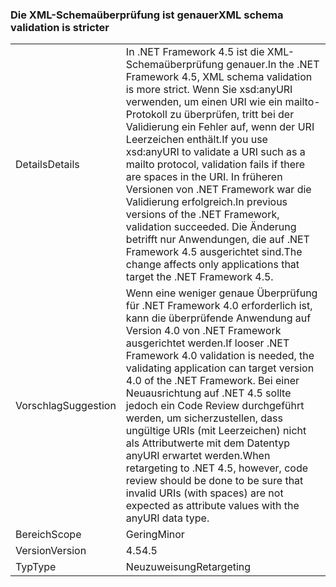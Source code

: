 ### <a name="xml-schema-validation-is-stricter"></a><span data-ttu-id="a206c-101">Die XML-Schemaüberprüfung ist genauer</span><span class="sxs-lookup"><span data-stu-id="a206c-101">XML schema validation is stricter</span></span>

|   |   |
|---|---|
|<span data-ttu-id="a206c-102">Details</span><span class="sxs-lookup"><span data-stu-id="a206c-102">Details</span></span>|<span data-ttu-id="a206c-103">In .NET Framework 4.5 ist die XML-Schemaüberprüfung genauer.</span><span class="sxs-lookup"><span data-stu-id="a206c-103">In the .NET Framework 4.5, XML schema validation is more strict.</span></span> <span data-ttu-id="a206c-104">Wenn Sie xsd:anyURI verwenden, um einen URI wie ein mailto-Protokoll zu überprüfen, tritt bei der Validierung ein Fehler auf, wenn der URI Leerzeichen enthält.</span><span class="sxs-lookup"><span data-stu-id="a206c-104">If you use xsd:anyURI to validate a URI such as a mailto protocol, validation fails if there are spaces in the URI.</span></span> <span data-ttu-id="a206c-105">In früheren Versionen von .NET Framework war die Validierung erfolgreich.</span><span class="sxs-lookup"><span data-stu-id="a206c-105">In previous versions of the .NET Framework, validation succeeded.</span></span> <span data-ttu-id="a206c-106">Die Änderung betrifft nur Anwendungen, die auf .NET Framework 4.5 ausgerichtet sind.</span><span class="sxs-lookup"><span data-stu-id="a206c-106">The change affects only applications that target the .NET Framework 4.5.</span></span>|
|<span data-ttu-id="a206c-107">Vorschlag</span><span class="sxs-lookup"><span data-stu-id="a206c-107">Suggestion</span></span>|<span data-ttu-id="a206c-108">Wenn eine weniger genaue Überprüfung für .NET Framework 4.0 erforderlich ist, kann die überprüfende Anwendung auf Version 4.0 von .NET Framework ausgerichtet werden.</span><span class="sxs-lookup"><span data-stu-id="a206c-108">If looser .NET Framework 4.0 validation is needed, the validating application can target version 4.0 of the .NET Framework.</span></span> <span data-ttu-id="a206c-109">Bei einer Neuausrichtung auf .NET 4.5 sollte jedoch ein Code Review durchgeführt werden, um sicherzustellen, dass ungültige URIs (mit Leerzeichen) nicht als Attributwerte mit dem Datentyp anyURI erwartet werden.</span><span class="sxs-lookup"><span data-stu-id="a206c-109">When retargeting to .NET 4.5, however, code review should be done to be sure that invalid URIs (with spaces) are not expected as attribute values with the anyURI data type.</span></span>|
|<span data-ttu-id="a206c-110">Bereich</span><span class="sxs-lookup"><span data-stu-id="a206c-110">Scope</span></span>|<span data-ttu-id="a206c-111">Gering</span><span class="sxs-lookup"><span data-stu-id="a206c-111">Minor</span></span>|
|<span data-ttu-id="a206c-112">Version</span><span class="sxs-lookup"><span data-stu-id="a206c-112">Version</span></span>|<span data-ttu-id="a206c-113">4.5</span><span class="sxs-lookup"><span data-stu-id="a206c-113">4.5</span></span>|
|<span data-ttu-id="a206c-114">Typ</span><span class="sxs-lookup"><span data-stu-id="a206c-114">Type</span></span>|<span data-ttu-id="a206c-115">Neuzuweisung</span><span class="sxs-lookup"><span data-stu-id="a206c-115">Retargeting</span></span>|

